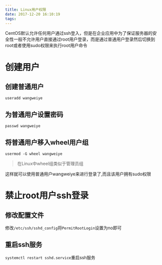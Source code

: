 ```yaml
---
title: Linux用户权限
date: 2017-12-20 16:10:19
tags:
---
```

CentOS默认允许任何用户通过ssh登入，但是在企业应用中为了保证服务器的安全性一般不允许用户直接通过root用户登录，而是通过普通用户登录然后切换到root或者使用sudo权限来执行root用户命令

# 创建用户

## 创建普通用户

```
useradd wangweiye
```
## 为普通用户设置密码

```
passwd wangweiye
```

## 将普通用户移入wheel用户组

```
usermod -G wheel wangweiye
```

> 在Linux中wheel组类似于管理员组

这样就可以使用普通用户wangweiye来进行登录了,而且该用户拥有sudo权限

# 禁止root用户ssh登录

## 修改配置文件

修改`/etc/ssh/sshd_config`将`PermitRootLogin`设置为no即可

## 重启ssh服务

`systemctl restart sshd.service`重启ssh服务
